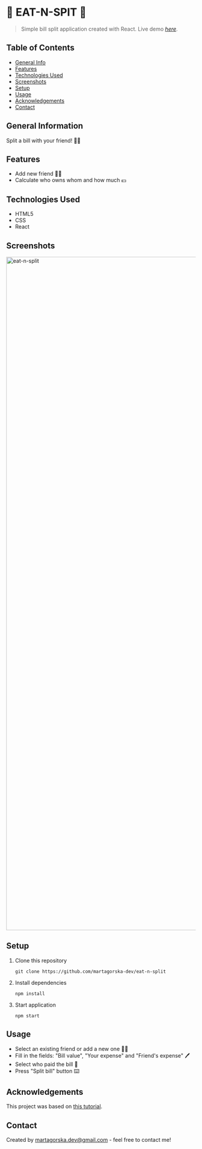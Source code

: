 # 🍝 EAT-N-SPIT 🍧
> Simple bill split application created with React. 
> Live demo [_here_](https://eat-n-split-martagorska.netlify.app).

## Table of Contents
* [General Info](#general-information)
* [Features](#features)
* [Technologies Used](#technologies-used)
* [Screenshots](#screenshots)
* [Setup](#setup)
* [Usage](#usage)
* [Acknowledgements](#acknowledgements)
* [Contact](#contact)


## General Information
Split a bill with your friend! 👯‍♀️


## Features
- Add new friend 🧍‍♂️
- Calculate who owns whom and how much 💵
  

## Technologies Used
- HTML5
- CSS
- React


## Screenshots
<img width="1792" alt="eat-n-split" src="https://github.com/martagorska-dev/eat-n-split/assets/130976058/58dc2c63-9a12-4b91-9eee-401a9782f36f">




## Setup
1. Clone this repository
   ```
   git clone https://github.com/martagorska-dev/eat-n-split
   ```
2. Install dependencies
   ```
   npm install
   ```
3. Start application
   ```
   npm start
   ```


## Usage
- Select an existing friend or add a new one 👯‍♀️
- Fill in the fields: "Bill value", "Your expense" and "Friend's expense" 🖊️
- Select who paid the bill 🤑
- Press "Split bill" button ⌨️


## Acknowledgements
This project was based on [this tutorial](https://www.udemy.com/course/the-ultimate-react-course).


## Contact
Created by martagorska.dev@gmail.com - feel free to contact me!
